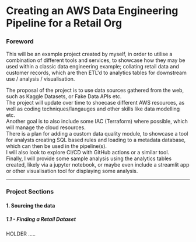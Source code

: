# Creating an AWS Data Engineering Pipeline for a Retail Org

### Foreword <br>
This will be an example project created by myself, in order to utilise a combination of different tools and services, to showcase how they may be used within a classic data engineering example; collating retail data and customer records, which are then ETL'd to analytics tables for downstream use / analysis / visualisation.

The proposal of the project is to use data sources gathered from the web, such as Kaggle Datasets, or Fake Data APIs etc. <br>
The project will update over time to shoecase different AWS resources, as well as coding techniques/langauges and other skills like data modelling etc. <br>
Another goal is to also include some IAC (Terraform) where possible, which will manage the cloud resources.<br>
There is a plan for adding a custom data quality module, to showcase a tool for analysts creating SQL based rules and loading to a metadata database, which can then be used in the pipeline(s). <br>
I will also look to explore CI/CD with GitHub actions or a similar tool. <br>
Finally, I will provide some sample analysis using the analytics tables created, likely via a jupyter notebook, or maybe even include a streamlit app or other visualisation tool for displaying some analysis. 

---------

### Project Sections<br>

#### 1. Sourcing the data<br>

##### 1.1 - Finding a Retail Dataset <br>

HOLDER .....
